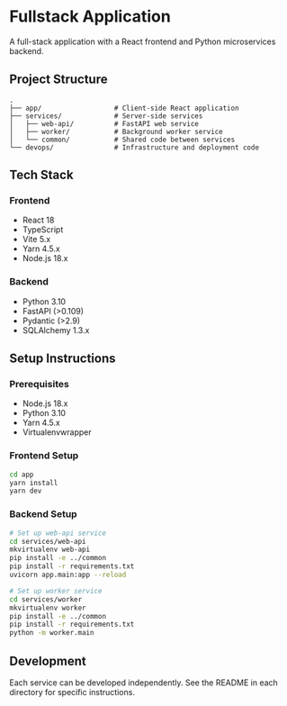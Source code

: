 # Fullstack Application

A full-stack application with a React frontend and Python microservices backend.

## Project Structure

```
.
├── app/                  # Client-side React application
├── services/             # Server-side services
│   ├── web-api/          # FastAPI web service
│   ├── worker/           # Background worker service
│   └── common/           # Shared code between services
└── devops/               # Infrastructure and deployment code
```

## Tech Stack

### Frontend
- React 18
- TypeScript
- Vite 5.x
- Yarn 4.5.x
- Node.js 18.x

### Backend
- Python 3.10
- FastAPI (>0.109)
- Pydantic (>2.9)
- SQLAlchemy 1.3.x

## Setup Instructions

### Prerequisites
- Node.js 18.x
- Python 3.10
- Yarn 4.5.x
- Virtualenvwrapper

### Frontend Setup
```bash
cd app
yarn install
yarn dev
```

### Backend Setup
```bash
# Set up web-api service
cd services/web-api
mkvirtualenv web-api
pip install -e ../common
pip install -r requirements.txt
uvicorn app.main:app --reload

# Set up worker service
cd services/worker
mkvirtualenv worker
pip install -e ../common
pip install -r requirements.txt
python -m worker.main
```

## Development

Each service can be developed independently. See the README in each directory for specific instructions. 